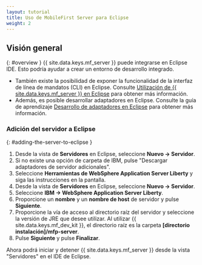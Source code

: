 ```yaml
---
layout: tutorial
title: Uso de MobileFirst Server para Eclipse
weight: 2
---
```

<!-- NLS_CHARSET=UTF-8 -->
## Visión general
{: #overview }
{{ site.data.keys.mf_server }} puede integrarse en Eclipse IDE. Esto podría ayudar a crear un entorno de desarrollo integrado.

* También existe la posibilidad de exponer la funcionalidad de la interfaz de línea de mandatos (CLI) en Eclipse. Consulte [Utilización de {{ site.data.keys.mf_server }} en Eclipse](../../../../application-development/using-mobilefirst-cli-in-eclipse) para obtener más información.
* Además, es posible desarrollar adaptadores en Eclipse. Consulte la guía de aprendizaje [Desarrollo de adaptadores en Eclipse](../../../../adapters/developing-adapters) para obtener más información.

### Adición del servidor a Eclipse
{: #adding-the-server-to-eclipse }
1. Desde la vista de **Servidores** en Eclipse, seleccione **Nuevo → Servidor**.
2. Si no existe una opción de carpeta de IBM, pulse "Descargar adaptadores de servidor adicionales".
3. Seleccione **Herramientas de WebSphere Application Server Liberty** y siga las instrucciones en la pantalla.
4. Desde la vista de **Servidores** en Eclipse, seleccione **Nuevo → Servidor**.
5. Seleccione **IBM → WebSphere Application Server Liberty**.
6. Proporcione un **nombre** y un **nombre de host** de servidor y pulse **Siguiente**.
7. Proporcione la vía de acceso al directorio raíz del servidor y seleccione la versión de JRE que desee utilizar. Al utilizar {{ site.data.keys.mf_dev_kit }}, el directorio raíz es la carpeta **[directorio instalación]/mfp-server**.
8. Pulse **Siguiente** y pulse **Finalizar**.

Ahora podrá iniciar y detener {{ site.data.keys.mf_server }} desde la vista "Servidores" en el IDE de Eclipse.
